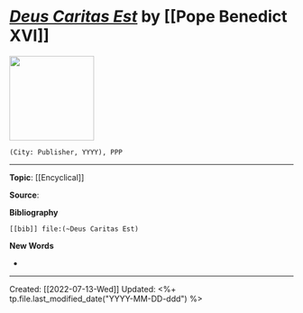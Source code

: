 
# [*Deus Caritas Est*](https://www.vatican.va/content/benedict-xvi/en/encyclicals/documents/hf_ben-xvi_enc_20051225_deus-caritas-est.html) by [[Pope Benedict XVI]]

<img src="" width=150>

`(City: Publisher, YYYY), PPP`


--- 
**Topic**: [[Encyclical]]

**Source**: 

**Bibliography**

```query
[[bib]] file:(~Deus Caritas Est)
```
 

**New Words**

- 

---
Created: [[2022-07-13-Wed]]
Updated: <%+ tp.file.last_modified_date("YYYY-MM-DD-ddd") %>
